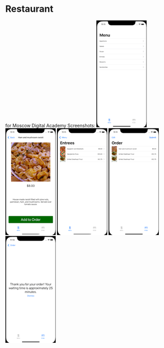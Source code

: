 # Restaurant
for Moscow Digital Academy
Screenshots:
![Screenshot 1](https://github.com/vtretjakov/Restaurant/blob/main/Restaurant/Screenshots/Screenshot01.png?raw=true)
![Screenshot 2](https://github.com/vtretjakov/Restaurant/blob/main/Restaurant/Screenshots/Screenshot02.png?raw=true)
![Screenshot 3](https://github.com/vtretjakov/Restaurant/blob/main/Restaurant/Screenshots/Screenshot03.png?raw=true)
![Screenshot 4](https://github.com/vtretjakov/Restaurant/blob/main/Restaurant/Screenshots/Screenshot04.png?raw=true)
![Screenshot 5](https://github.com/vtretjakov/Restaurant/blob/main/Restaurant/Screenshots/Screenshot05.png?raw=true)
